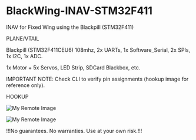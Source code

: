 # BlackWing-INAV-STM32F411
INAV for Fixed Wing using the Blackpill (STM32F411)

PLANE/VTAIL

Blackpill (STM32F411CEU6) 108mhz, 2x UARTs, 1x Software_Serial, 2x SPIs, 1x I2C, 1x ADC.

1x Motor + 5x Servos, LED Strip, SDCard Blackbox, etc.

IMPORTANT NOTE: Check CLI to verify pin assignments (hookup image for reference only).

HOOKUP

![My Remote Image](https://github.com/EonClaw/STM32F411-Blackpill-INAV-FixedWing/raw/main/blackpill-fc-pinout-LARGE-rev3-FixedWing.png?dl=0)

![My Remote Image](https://github.com/ShanGlor/BlackWing-INAV-STM32F411/blob/main/20230408_180419-2.jpg?dl=0)




!!!No guarantees. No warranties. Use at your own risk.!!!
